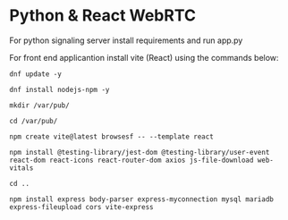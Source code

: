 # Python & React WebRTC

For python signaling server install requirements and run app.py

For front end applicantion install vite (React) using the commands below:

`dnf update -y`

`dnf install nodejs-npm -y`

`mkdir /var/pub/`

`cd /var/pub/`

`npm create vite@latest browsesf -- --template react`

`npm install @testing-library/jest-dom @testing-library/user-event react-dom react-icons react-router-dom axios js-file-download web-vitals`

`cd ..`

`npm install express body-parser express-myconnection mysql mariadb express-fileupload cors vite-express`
 
